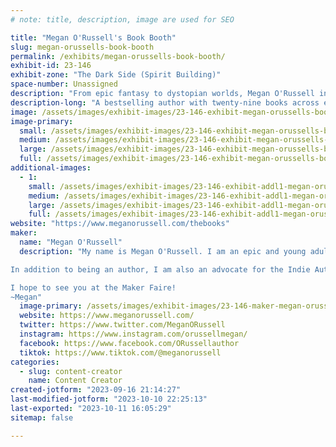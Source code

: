 ```yaml
---
# note: title, description, image are used for SEO

title: "Megan O'Russell's Book Booth"
slug: megan-orussells-book-booth
permalink: /exhibits/megan-orussells-book-booth/
exhibit-id: 23-146
exhibit-zone: "The Dark Side (Spirit Building)"
space-number: Unassigned
description: "From epic fantasy to dystopian worlds, Megan O'Russell invites you to escape into adventure."
description-long: "A bestselling author with twenty-nine books across eight series, Megan O'Russell's work ranges from epic fantasy to dystopian adventures and has reached more than half-a-million readers worldwide. Browse for your next adventure, and snag this opportunity to meet the author!"
image: /assets/images/exhibit-images/23-146-exhibit-megan-orussells-book-booth-megan-book-halo-higher-res-large.jpg
image-primary: 
  small: /assets/images/exhibit-images/23-146-exhibit-megan-orussells-book-booth-megan-book-halo-higher-res-small.jpg
  medium: /assets/images/exhibit-images/23-146-exhibit-megan-orussells-book-booth-megan-book-halo-higher-res-medium.jpg
  large: /assets/images/exhibit-images/23-146-exhibit-megan-orussells-book-booth-megan-book-halo-higher-res-large.jpg
  full: /assets/images/exhibit-images/23-146-exhibit-megan-orussells-book-booth-megan-book-halo-higher-res-full.jpg
additional-images: 
  - 1:
    small: /assets/images/exhibit-images/23-146-exhibit-addl1-megan-orussells-book-booth-image0-32-small.jpeg
    medium: /assets/images/exhibit-images/23-146-exhibit-addl1-megan-orussells-book-booth-image0-32-medium.jpeg
    large: /assets/images/exhibit-images/23-146-exhibit-addl1-megan-orussells-book-booth-image0-32-large.jpeg
    full: /assets/images/exhibit-images/23-146-exhibit-addl1-megan-orussells-book-booth-image0-32-full.jpeg
website: "https://www.meganorussell.com/thebooks"
maker: 
  name: "Megan O'Russell"
  description: "My name is Megan O'Russell. I am an epic and young adult fantasy author with twenty-nine books across eight series.

In addition to being an author, I am also an advocate for the Indie Author community and dedicated to helping new authors begin their path to publication. 

I hope to see you at the Maker Faire!
~Megan"
  image-primary: /assets/images/exhibit-images/23-146-maker-megan-orussells-book-booth-ink-worlds-press-logo-c2-1-medium.png
  website: https://www.meganorussell.com/
  twitter: https://www.twitter.com/MeganORussell
  instagram: https://www.instagram.com/orussellmegan/
  facebook: https://www.facebook.com/ORussellauthor
  tiktok: https://www.tiktok.com/@meganorussell
categories: 
  - slug: content-creator
    name: Content Creator
created-jotform: "2023-09-16 21:14:27"
last-modified-jotform: "2023-10-10 22:25:13"
last-exported: "2023-10-11 16:05:29"
sitemap: false

---
```

